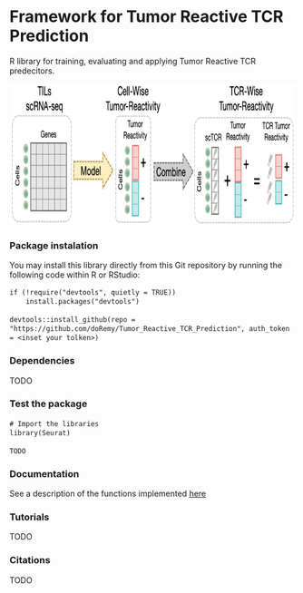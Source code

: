 # Framework for Tumor Reactive TCR Prediction

R library for training, evaluating and applying Tumor Reactive TCR predecitors. 

<p align="center">
  <img height="250" src="docs/figure_tumor_reactivity_TCR_pred.png">
</p>

### Package instalation 

You may install this library directly from this Git repository by running the following code within R or RStudio: 

```
if (!require("devtools", quietly = TRUE))
    install.packages("devtools")

devtools::install_github(repo = "https://github.com/doRemy/Tumor_Reactive_TCR_Prediction", auth_token = <inset your tolken>)
```

### Dependencies

TODO

### Test the package

```
# Import the libraries
library(Seurat)

TODO

```

### Documentation

See a description of the functions implemented [here](docs/functions.md)

###  Tutorials

TODO

### Citations

TODO
